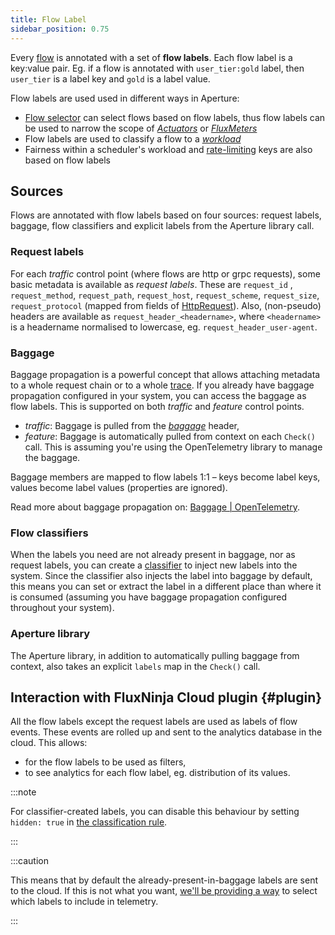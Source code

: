 ```yaml
---
title: Flow Label
sidebar_position: 0.75
---
```


Every [flow][flow] is annotated with a set of **flow labels**. Each flow label
is a key:value pair. Eg. if a flow is annotated with `user_tier:gold` label,
then `user_tier` is a label key and `gold` is a label value.

Flow labels are used used in different ways in Aperture:

- [Flow selector][selector] can select flows based on flow labels, thus flow
  labels can be used to narrow the scope of [_Actuators_][actuators] or
  [_FluxMeters_][fluxmeter]
- Flow labels are used to classify a flow to a [_workload_][workload]
- Fairness within a scheduler's workload and [rate-limiting][ratelimiter] keys
  are also based on flow labels

## Sources

Flows are annotated with flow labels based on four sources: request labels,
baggage, flow classifiers and explicit labels from the Aperture library call.

### Request labels

For each _traffic_ control point (where flows are http or grpc requests), some
basic metadata is available as _request labels_. These are `request_id` ,
`request_method`, `request_path`, `request_host`, `request_scheme`,
`request_size`, `request_protocol` (mapped from fields of
[HttpRequest][authz-request-http]). Also, (non-pseudo) headers are available as
`request_header_<headername>`, where `<headername>` is a headername normalised
to lowercase, eg. `request_header_user-agent`.

### Baggage

Baggage propagation is a powerful concept that allows attaching metadata to a
whole request chain or to a whole [trace][traces]. If you already have baggage
propagation configured in your system, you can access the baggage as flow
labels. This is supported on both _traffic_ and _feature_ control points.

- _traffic_: Baggage is pulled from the [_baggage_][baggage] header,
- _feature_: Baggage is automatically pulled from context on each `Check()`
  call. This is assuming you're using the OpenTelemetry library to manage the
  baggage.

Baggage members are mapped to flow labels 1:1 – keys become label keys, values
become label values (properties are ignored).

Read more about baggage propagation on:
[Baggage | OpenTelemetry](https://opentelemetry.io/docs/concepts/signals/baggage/).

### Flow classifiers

When the labels you need are not already present in baggage, nor as request
labels, you can create a [classifier](classifier) to inject new labels into the
system. Since the classifier also injects the label into baggage by default,
this means you can set or extract the label in a different place than where it
is consumed (assuming you have baggage propagation configured throughout your
system).

### Aperture library

The Aperture library, in addition to automatically pulling baggage from context,
also takes an explicit `labels` map in the `Check()` call.

## Interaction with FluxNinja Cloud plugin {#plugin}

All the flow labels except the request labels are used as labels of flow events.
These events are rolled up and sent to the analytics database in the cloud. This
allows:

- for the flow labels to be used as filters,
- to see analytics for each flow label, eg. distribution of its values.

:::note

For classifier-created labels, you can disable this behaviour by setting
`hidden: true` in
[the classification rule](/reference/configuration/policies.md#v1-rule).

:::

:::caution

This means that by default the already-present-in-baggage labels are sent to the
cloud. If this is not what you want,
[we'll be providing a way](https://github.com/fluxninja/aperture/issues/376)
to select which labels to include in telemetry.

:::

[flow]: /concepts/flow-control/flow-control.md#flow
[selector]: /concepts/flow-control/selector.md
[actuators]: /concepts/flow-control/actuators/actuators.md
[scheduler]: /concepts/flow-control/actuators/scheduler.md
[workload]: /concepts/flow-control/actuators/scheduler.md#workload
[ratelimiter]: /concepts/flow-control/actuators/rate-limiter.md
[fluxmeter]: /concepts/flow-control/fluxmeter.md
[authz-request-http]:
  https://github.com/envoyproxy/envoy/blob/637a92a56e2739b5f78441c337171968f18b46ee/api/envoy/service/auth/v3/attribute_context.proto#L102
[baggage]: https://www.w3.org/TR/baggage/#baggage-http-header-format
[traces]:
  https://opentelemetry.io/docs/concepts/observability-primer/#distributed-traces
